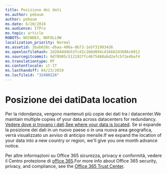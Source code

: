 ```yaml
---
title: Posizione dei dati
ms.author: pebaum
author: pebaum
ms.date: 6/20/2018
ms.audience: ITPro
ms.topic: article
ROBOTS: NOINDEX, NOFOLLOW
localization_priority: Normal
ms.assetid: 3bab036c-dbaa-406a-8b73-1e5f31993436
ms.openlocfilehash: 2d284dd4b53fcd1c2b0d094cd16662d3686c6912
ms.sourcegitcommit: 9d78905c512192ffc4675468abd2efc5f2e4baf4
ms.translationtype: MT
ms.contentlocale: it-IT
ms.lasthandoff: 04/23/2019
ms.locfileid: "32406526"
---
```

# <a name="data-location"></a><span data-ttu-id="00d7f-102">Posizione dei dati</span><span class="sxs-lookup"><span data-stu-id="00d7f-102">Data location</span></span>

<span data-ttu-id="00d7f-103">Per la ridondanza, vengono mantenuti più copie dei dati tra i datacenter.</span><span class="sxs-lookup"><span data-stu-id="00d7f-103">We maintain multiple copies of your data across datacenters for redundancy.</span></span> <span data-ttu-id="00d7f-104">[Vedere dove si trovano i dati](https://office.com/datamaps).</span><span class="sxs-lookup"><span data-stu-id="00d7f-104">[See where your data is located](https://office.com/datamaps).</span></span> <span data-ttu-id="00d7f-105">Se si espande la posizione dei dati in un nuovo paese o in una nuova area geografica, verrà visualizzato un avviso di anticipo mensile.</span><span class="sxs-lookup"><span data-stu-id="00d7f-105">If we expand the location of your data into a new country or region, we'll give you one month advance notice.</span></span>
  
<span data-ttu-id="00d7f-106">Per altre informazioni su Office 365 sicurezza, privacy e conformità, vedere il Centro protezione di [office 365](https://products.office.com/business/office-365-trust-center-welcome).</span><span class="sxs-lookup"><span data-stu-id="00d7f-106">For more info about Office 365 security, privacy, and compliance, see the [Office 365 Trust Center](https://products.office.com/business/office-365-trust-center-welcome).</span></span> 
  

